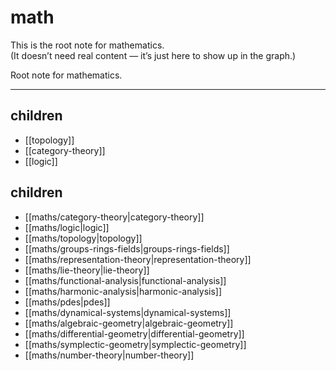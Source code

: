 # math
This is the root note for mathematics.  
(It doesn’t need real content — it’s just here to show up in the graph.)

Root note for mathematics.  

---

## children
- [[topology]]
- [[category-theory]]
- [[logic]]
<!-- CHILDREN:START -->
## children
- [[maths/category-theory|category-theory]]
- [[maths/logic|logic]]
- [[maths/topology|topology]]
- [[maths/groups-rings-fields|groups-rings-fields]]
- [[maths/representation-theory|representation-theory]]
- [[maths/lie-theory|lie-theory]]
- [[maths/functional-analysis|functional-analysis]]
- [[maths/harmonic-analysis|harmonic-analysis]]
- [[maths/pdes|pdes]]
- [[maths/dynamical-systems|dynamical-systems]]
- [[maths/algebraic-geometry|algebraic-geometry]]
- [[maths/differential-geometry|differential-geometry]]
- [[maths/symplectic-geometry|symplectic-geometry]]
- [[maths/number-theory|number-theory]]
<!-- CHILDREN:END -->
